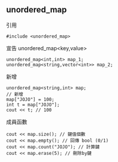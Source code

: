## unordered_map

引用
```
#include <unordered_map>
```

宣告
unordered_map<key,value>
```
unordered_map<int,int> map_1;
unordered_map<string,vector<int>> map_2; 
```
新增
```
unordered_map<string,int> map; 
// 新增
map["JOJO"] = 100;
int t = map["JOJO"];
cout << t; // 100
```
成員函數
```
cout << map.size(); // 鍵值個數
cout << map.empty(); // 回傳 bool (0/1)
cout << map.count("JOJO"); // 計算鍵
cout << map.erase(5); // 刪除by鍵
```